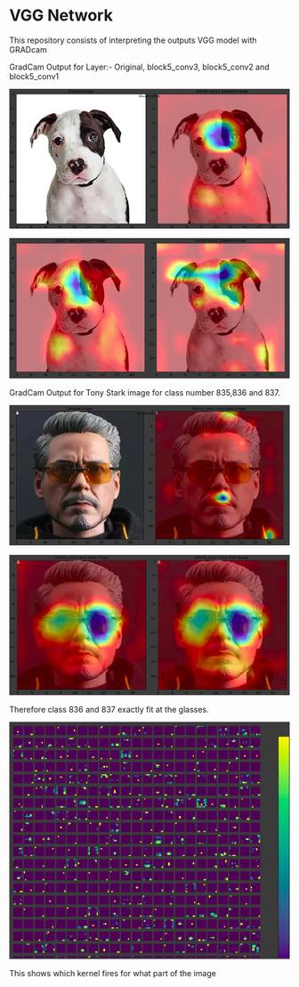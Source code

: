 # VGG Network
This repository consists of interpreting the outputs VGG model with GRADcam

GradCam Output for Layer:- Original, block5_conv3, block5_conv2 and block5_conv1

![original and block5_conv3](Assets/grad1.png)

![block5_conv1 and block5_conv1](Assets/grad2.png)

GradCam Output for Tony Stark image for class number 835,836 and 837.

![original and 835](Assets/tony1.png)

![836 and 837](Assets/tony2.png)

Therefore class 836 and 837 exactly fit at the glasses. 

![kernal Activation](Assets/activation.png)

This shows which kernel fires for what part of the image
